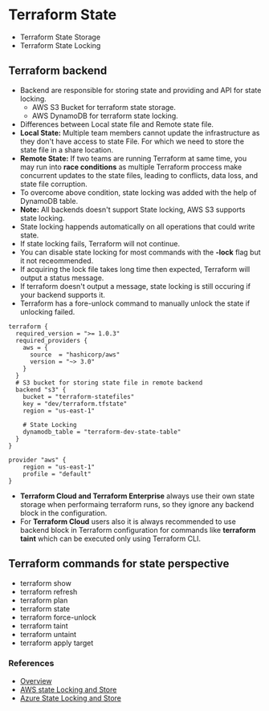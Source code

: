 # Terraform State
- Terraform State Storage
- Terraform State Locking

## Terraform backend
- Backend are responsible for storing state and providing and API for state locking.
  - AWS S3 Bucket for terraform state storage.
  - AWS DynamoDB for terraform state locking.
- Differences between Local state file and Remote state file.
- **Local State:** Multiple team members cannot update the infrastructure as they don't have access to state File. For which we need to store the state file in a share location.
- **Remote State:** If two teams are running Terraform at same time, you may run into **race conditions** as multiple Terraform proccess make concurrent updates to the state files, leading to conflicts, data loss, and state file corruption.
- To overcome above condition, state locking was added with the help of DynamoDB table.
- **Note:** All backends doesn't support State locking, AWS S3 supports state locking.
- State locking happends automatically on all operations that could write state.
- If state locking fails, Terraform will not continue.
- You can disable state locking for most commands with the **-lock** flag but it not receommended.
- If acquiring the lock file takes long time then expected, Terraform will output a status message.
- If terraform doesn't output a message, state locking is still occuring if your backend supports it.
- Terraform has a fore-unlock command to manually unlock the state if unlocking failed.
```
terraform {
  required_version = ">= 1.0.3"
  required_providers {
    aws = {
      source  = "hashicorp/aws"
      version = "~> 3.0"
    }
  }
  # S3 bucket for storing state file in remote backend
  backend "s3" {
    bucket = "terraform-statefiles"
    key = "dev/terraform.tfstate"
    region = "us-east-1"

    # State Locking
    dynamodb_table = "terraform-dev-state-table"
  }
}

provider "aws" {
    region = "us-east-1"
    profile = "default"
}
```
- **Terraform Cloud and Terraform Enterprise** always use their own state storage when performaing terraform runs, so they ignore any backend block in the configuration.
- For **Terraform Cloud** users also it is always recommended to use backend block in Terraform configuration for commands like **terraform taint** which can be executed only using Terraform CLI.

## Terraform commands for state perspective
- terraform show
- terraform refresh
- terraform plan
- terraform state
- terraform force-unlock
- terraform taint
- terraform untaint
- terraform apply target

### References
- [Overview](https://www.terraform.io/docs/cli/state/index.html)
- [AWS state Locking and Store](https://www.terraform.io/docs/language/settings/backends/s3.html)
- [Azure State Locking and Store](https://docs.microsoft.com/en-us/azure/developer/terraform/store-state-in-azure-storage?tabs=azure-cli)